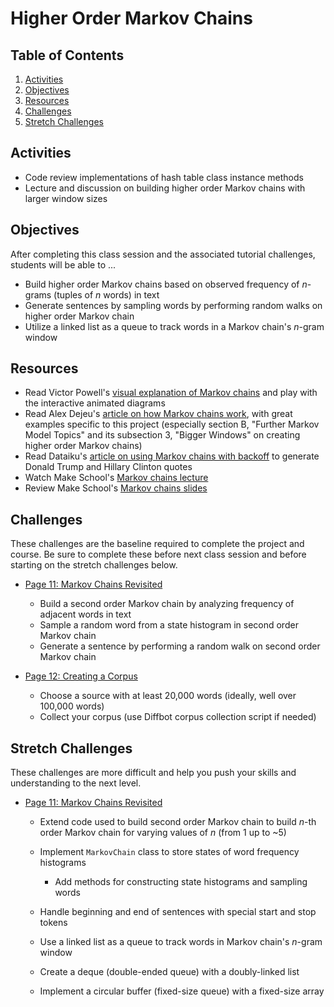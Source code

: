 # Higher Order Markov Chains

## Table of Contents <!-- omit in toc -->

1. [Activities](#activities)
1. [Objectives](#objectives)
1. [Resources](#resources)
1. [Challenges](#challenges)
1. [Stretch Challenges](#stretch-challenges)

## Activities

- Code review implementations of hash table class instance methods
- Lecture and discussion on building higher order Markov chains with larger window sizes

## Objectives

After completing this class session and the associated tutorial challenges, students will be able to ...

- Build higher order Markov chains based on observed frequency of _n_-grams (tuples of _n_ words) in text
- Generate sentences by sampling words by performing random walks on higher order Markov chain
- Utilize a linked list as a queue to track words in a Markov chain's _n_-gram window

## Resources

- Read Victor Powell's [visual explanation of Markov chains] and play with the interactive animated diagrams
- Read Alex Dejeu's [article on how Markov chains work][dejeu markov article], with great examples specific to this project (especially section B, "Further Markov Model Topics" and its subsection 3, "Bigger Windows" on creating higher order Markov chains)
- Read Dataiku's [article on using Markov chains with backoff][dataiku markov article] to generate Donald Trump and Hillary Clinton quotes
- Watch Make School's [Markov chains lecture]
- Review Make School's [Markov chains slides]

## Challenges

These challenges are the baseline required to complete the project and course. Be sure to complete these before next class session and before starting on the stretch challenges below.

- [Page 11: Markov Chains Revisited]

  - Build a second order Markov chain by analyzing frequency of adjacent words in text
  - Sample a random word from a state histogram in second order Markov chain
  - Generate a sentence by performing a random walk on second order Markov chain

- [Page 12: Creating a Corpus][page 11: markov chains revisited]

  - Choose a source with at least 20,000 words (ideally, well over 100,000 words)
  - Collect your corpus (use Diffbot corpus collection script if needed)

## Stretch Challenges

These challenges are more difficult and help you push your skills and understanding to the next level.

- [Page 11: Markov Chains Revisited]

  - Extend code used to build second order Markov chain to build _n_-th order Markov chain for varying values of _n_ (from 1 up to ~5)
  - Implement `MarkovChain` class to store states of word frequency histograms

    - Add methods for constructing state histograms and sampling words

  - Handle beginning and end of sentences with special start and stop tokens

  - Use a linked list as a queue to track words in Markov chain's _n_-gram window
  - Create a deque (double-ended queue) with a doubly-linked list
  - Implement a circular buffer (fixed-size queue) with a fixed-size array

[dataiku markov article]: https://blog.dataiku.com/2016/10/08/machine-learning-markov-chains-generate-clinton-trump-quotes
[dejeu markov article]: https://hackernoon.com/from-what-is-a-markov-model-to-here-is-how-markov-models-work-1ac5f4629b71
[markov chains lecture]: https://www.youtube.com/watch?v=dNaJg-mLobQ
[markov chains slides]: https://github.com/tech-at-du/CS-1.2-Intro-Data-Structures/blob/master/Slides/MarkovChains.pdf
[page 11: markov chains revisited]: https://bit.ly/tutorial-tweet-generator
[page 12: creating a corpus]: https://bit.ly/tutorial-tweet-generator
[visual explanation of markov chains]: http://setosa.io/blog/2014/07/26/markov-chains/
